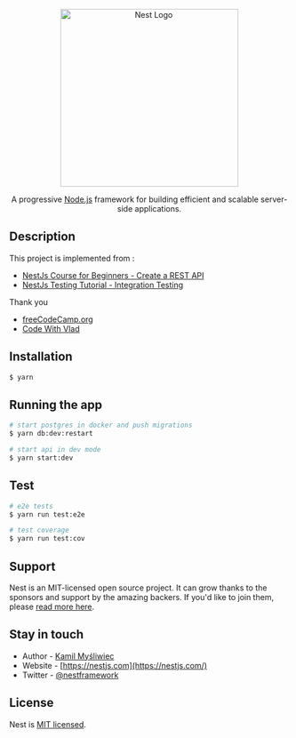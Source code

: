 <p align="center">
  <a href="http://nestjs.com/" target="blank"><img src="https://nestjs.com/img/logo_text.svg" width="320" alt="Nest Logo" /></a>
</p>

[circleci-image]: https://img.shields.io/circleci/build/github/nestjs/nest/master?token=abc123def456
[circleci-url]: https://circleci.com/gh/nestjs/nest

  <p align="center">A progressive <a href="http://nodejs.org" target="_blank">Node.js</a> framework for building efficient and scalable server-side applications.</p>

## Description

This project is implemented from :

* [NestJs Course for Beginners - Create a REST API](https://www.youtube.com/watch?v=GHTA143_b-s&t=1s)
* [NestJs Testing Tutorial - Integration Testing](https://www.youtube.com/watch?v=J5As5D_Ht_w&t=255s)

Thank you

* [freeCodeCamp.org](https://www.youtube.com/channel/UC8butISFwT-Wl7EV0hUK0BQ)
* [Code With Vlad](https://www.youtube.com/channel/UCjmouj0JizYt0qTI53TAtFg)

## Installation

```bash
$ yarn
```

## Running the app

```bash
# start postgres in docker and push migrations
$ yarn db:dev:restart

# start api in dev mode
$ yarn start:dev
```

## Test

```bash
# e2e tests
$ yarn run test:e2e

# test coverage
$ yarn run test:cov
```

## Support

Nest is an MIT-licensed open source project. It can grow thanks to the sponsors and support by the amazing backers. If you'd like to join them, please [read more here](https://docs.nestjs.com/support).

## Stay in touch

- Author - [Kamil Myśliwiec](https://kamilmysliwiec.com)
- Website - [https://nestjs.com](https://nestjs.com/)
- Twitter - [@nestframework](https://twitter.com/nestframework)

## License

Nest is [MIT licensed](LICENSE).
